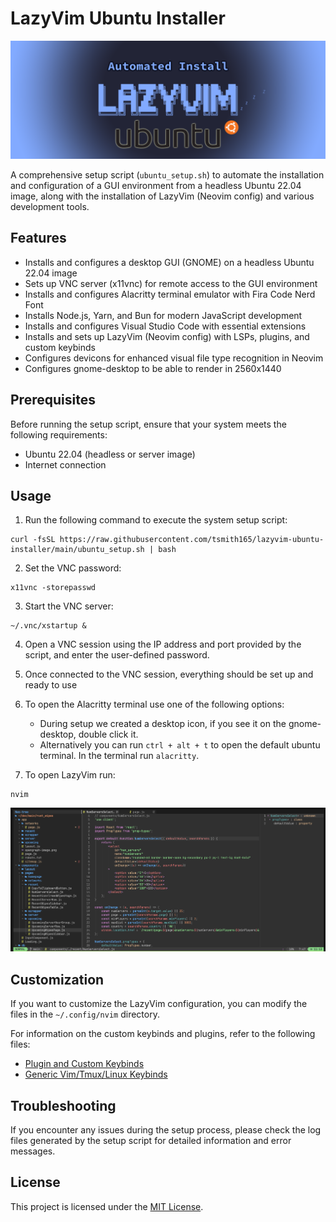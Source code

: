 # LazyVim Ubuntu Installer

![LazyVim Logo](assets/lazyvim-ubuntu-installer-logo.png)

A comprehensive setup script (`ubuntu_setup.sh`) to automate the installation and configuration of a GUI environment from a headless Ubuntu 22.04 image, along with the installation of LazyVim (Neovim config) and various development tools.

## Features

-   Installs and configures a desktop GUI (GNOME) on a headless Ubuntu 22.04 image
-   Sets up VNC server (x11vnc) for remote access to the GUI environment
-   Installs and configures Alacritty terminal emulator with Fira Code Nerd Font
-   Installs Node.js, Yarn, and Bun for modern JavaScript development
-   Installs and configures Visual Studio Code with essential extensions
-   Installs and sets up LazyVim (Neovim config) with LSPs, plugins, and custom keybinds
-   Configures devicons for enhanced visual file type recognition in Neovim
-   Configures gnome-desktop to be able to render in 2560x1440

## Prerequisites

Before running the setup script, ensure that your system meets the following requirements:

-   Ubuntu 22.04 (headless or server image)
-   Internet connection

## Usage

1. Run the following command to execute the system setup script:

```
curl -fsSL https://raw.githubusercontent.com/tsmith165/lazyvim-ubuntu-installer/main/ubuntu_setup.sh | bash
```

2. Set the VNC password:

```
x11vnc -storepasswd
```

3. Start the VNC server:

```
~/.vnc/xstartup &
```

4. Open a VNC session using the IP address and port provided by the script, and enter the user-defined password.

5. Once connected to the VNC session, everything should be set up and ready to use

6. To open the Alacritty terminal use one of the following options:

    - During setup we created a desktop icon, if you see it on the gnome-desktop, double click it.
    - Alternatively you can run `ctrl + alt + t` to open the default ubuntu terminal. In the terminal run `alacritty`.

7. To open LazyVim run:

```
nvim
```

![LazyVim Logo](assets/lazyvim-screenshot.png)

## Customization

If you want to customize the LazyVim configuration, you can modify the files in the `~/.config/nvim` directory.

For information on the custom keybinds and plugins, refer to the following files:

-   [Plugin and Custom Keybinds](VIM_PLUGIN_KEYBINDS.md)
-   [Generic Vim/Tmux/Linux Keybinds](VIM_MOTION_KEYBINDS.md)

## Troubleshooting

If you encounter any issues during the setup process, please check the log files generated by the setup script for detailed information and error messages.

## License

This project is licensed under the [MIT License](LICENSE).
